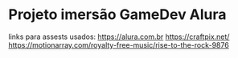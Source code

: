 # Projeto imersão GameDev Alura

 
 
 
links para assests usados: 
https://alura.com.br
https://craftpix.net/
https://motionarray.com/royalty-free-music/rise-to-the-rock-9876  
  
